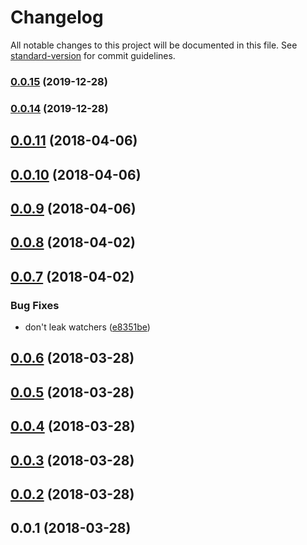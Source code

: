 # Changelog

All notable changes to this project will be documented in this file. See [standard-version](https://github.com/conventional-changelog/standard-version) for commit guidelines.

### [0.0.15](https://github.com/icai/nuxt-express-module/compare/v0.0.14...v0.0.15) (2019-12-28)

### [0.0.14](https://github.com/icai/nuxt-express-module/compare/v0.0.13...v0.0.14) (2019-12-28)

<a name="0.0.11"></a>
## [0.0.11](https://github.com/compare/v0.0.10...v0.0.11) (2018-04-06)



<a name="0.0.10"></a>
## [0.0.10](https://github.com/compare/v0.0.9...v0.0.10) (2018-04-06)



<a name="0.0.9"></a>
## [0.0.9](https://github.com/compare/v0.0.8...v0.0.9) (2018-04-06)



<a name="0.0.8"></a>
## [0.0.8](https://github.com/compare/v0.0.7...v0.0.8) (2018-04-02)



<a name="0.0.7"></a>
## [0.0.7](https://github.com/compare/v0.0.6...v0.0.7) (2018-04-02)


### Bug Fixes

* don't leak watchers ([e8351be](https://github.com/commit/e8351be))



<a name="0.0.6"></a>
## [0.0.6](https://github.com/compare/v0.0.5...v0.0.6) (2018-03-28)



<a name="0.0.5"></a>
## [0.0.5](https://github.com/compare/v0.0.4...v0.0.5) (2018-03-28)



<a name="0.0.4"></a>
## [0.0.4](https://github.com/compare/v0.0.3...v0.0.4) (2018-03-28)



<a name="0.0.3"></a>
## [0.0.3](https://github.com/compare/v0.0.2...v0.0.3) (2018-03-28)



<a name="0.0.2"></a>
## [0.0.2](https://github.com/compare/v0.0.1...v0.0.2) (2018-03-28)



<a name="0.0.1"></a>
## 0.0.1 (2018-03-28)
